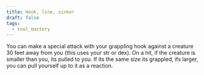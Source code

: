 ```yaml
---
title: Hook, line, sinker
draft: false
tags:
  - tool_mastery
---
```

You can make a special attack with your grappling hook against a creature 30 feet away from you (this uses your str or dex). On a hit, if the creature is smaller than you, its pulled to you. If its the same size its grappled, ifs larger, you can pull yourself up to it as a reaction.